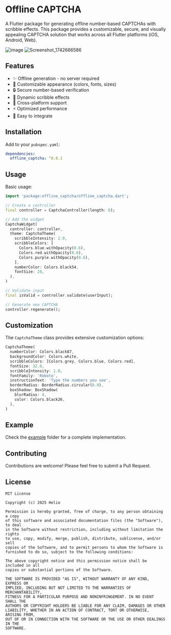 # Offline CAPTCHA

A Flutter package for generating offline number-based CAPTCHAs with scribble effects. This package provides a customizable, secure, and visually appealing CAPTCHA solution that works across all Flutter platforms (iOS, Android, Web).

![image](https://github.com/user-attachments/assets/e17dfe58-b835-473b-93d5-51df8ab0a3d2)
![Screenshot_1742666586](https://github.com/user-attachments/assets/0673b96b-b2ac-4025-aa5e-25226e34fe81)


## Features

- ✨ Offline generation - no server required
- 🎨 Customizable appearance (colors, fonts, sizes)
- 🔒 Secure number-based verification
- 🌈 Dynamic scribble effects
- 📱 Cross-platform support
- ⚡ Optimized performance
- 🎯 Easy to integrate

## Installation

Add to your `pubspec.yaml`:

```yaml
dependencies:
  offline_captcha: ^0.0.1
```

## Usage

Basic usage:

```dart
import 'package:offline_captcha/offline_captcha.dart';

// Create a controller
final controller = CaptchaController(length: 6);

// Add the widget
CaptchaWidget(
  controller: controller,
  theme: CaptchaTheme(
    scribbleIntensity: 2.0,
    scribbleColors: [
      Colors.blue.withOpacity(0.6),
      Colors.red.withOpacity(0.6),
      Colors.purple.withOpacity(0.6),
    ],
    numberColor: Colors.black54,
    fontSize: 28,
  ),
)

// Validate input
final isValid = controller.validate(userInput);

// Generate new CAPTCHA
controller.regenerate();
```

## Customization

The `CaptchaTheme` class provides extensive customization options:

```dart
CaptchaTheme(
  numberColor: Colors.black87,
  backgroundColor: Colors.white,
  scribbleColors: [Colors.grey, Colors.blue, Colors.red],
  fontSize: 32.0,
  scribbleIntensity: 1.0,
  fontFamily: 'Roboto',
  instructionText: 'Type the numbers you see',
  borderRadius: BorderRadius.circular(8.0),
  boxShadow: BoxShadow(
    blurRadius: 4,
    color: Colors.black26,
  ),
)
```

## Example

Check the [example](example) folder for a complete implementation.

## Contributing

Contributions are welcome! Please feel free to submit a Pull Request.

## License

```
MIT License

Copyright (c) 2025 Helio

Permission is hereby granted, free of charge, to any person obtaining a copy
of this software and associated documentation files (the "Software"), to deal
in the Software without restriction, including without limitation the rights
to use, copy, modify, merge, publish, distribute, sublicense, and/or sell
copies of the Software, and to permit persons to whom the Software is
furnished to do so, subject to the following conditions:

The above copyright notice and this permission notice shall be included in all
copies or substantial portions of the Software.

THE SOFTWARE IS PROVIDED "AS IS", WITHOUT WARRANTY OF ANY KIND, EXPRESS OR
IMPLIED, INCLUDING BUT NOT LIMITED TO THE WARRANTIES OF MERCHANTABILITY,
FITNESS FOR A PARTICULAR PURPOSE AND NONINFRINGEMENT. IN NO EVENT SHALL THE
AUTHORS OR COPYRIGHT HOLDERS BE LIABLE FOR ANY CLAIM, DAMAGES OR OTHER
LIABILITY, WHETHER IN AN ACTION OF CONTRACT, TORT OR OTHERWISE, ARISING FROM,
OUT OF OR IN CONNECTION WITH THE SOFTWARE OR THE USE OR OTHER DEALINGS IN THE
SOFTWARE.
```
